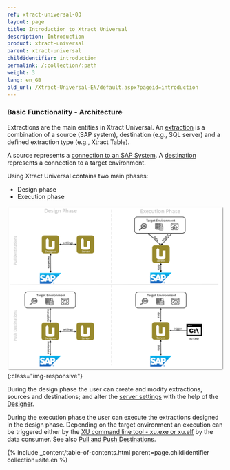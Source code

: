 ```yaml
---
ref: xtract-universal-03
layout: page
title: Introduction to Xtract Universal
description: Introduction
product: xtract-universal
parent: xtract-universal
childidentifier: introduction
permalink: /:collection/:path
weight: 3
lang: en_GB
old_url: /Xtract-Universal-EN/default.aspx?pageid=introduction
---
```


### Basic Functionality - Architecture

Extractions are the main entities in Xtract Universal. An [extraction](./getting-started/define-a-table-extraction) is a combination of a source (SAP system), 
destination (e.g., SQL server) and a defined extraction type (e.g., Xtract Table). 


A source represents a [connection to an SAP System](./introduction/sap-connection). A [destination](./xu-destinations) represents a connection to a target environment.


Using Xtract Universal contains two main phases:
- Design phase
- Execution phase

![xu-arch-01](/img/content/xu/xu-arch-01.png){:class="img-responsive"}

During the design phase the user can create and modify extractions, sources and destinations; and alter the [server settings](./server/server-settings) with the help of the [Designer](./getting-started/designer-overview). 

During the execution phase the user can execute the extractions designed in the design phase. Depending on the target environment an execution can be triggered either by the [XU command line tool - xu.exe or xu.elf](./advanced-techniques/scheduling_extraction) by the data consumer. See also [Pull and Push Destinations](./xu-destinations#pull-and-push-destinations). 

{% include _content/table-of-contents.html parent=page.childidentifier collection=site.en %}
